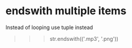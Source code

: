 # endswith multiple items

Instead of looping use tuple instead

>>> str.endswith(('.mp3', '.png'))
